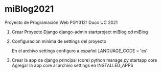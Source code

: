 # miBlog2021

Proyecto de Programación Web PGY3121 Duoc UC 2021

1. Crear Proyecto Django 
    django-admin startproject miBlog
    cd miBlog

2. Configuración mínima de settings del proyecto

   En el archivo settings configuro a español
   LANGUAGE_CODE = 'es'

3. Crear la app de django principal (core)
     python manage.py startapp core
   Agregar la app core al archivo settings en INSTALLED_APPS
